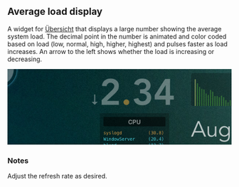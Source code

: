 ## Average load display

A widget for [Übersicht](http://tracesof.net/uebersicht/) that displays a large number showing the average system load. The decimal point in the number is animated and color coded based on load (low, normal, high, higher, highest) and pulses faster as load increases. An arrow to the left shows whether the load is increasing or decreasing.

![](screenshot.png)

### Notes

Adjust the refresh rate as desired.
